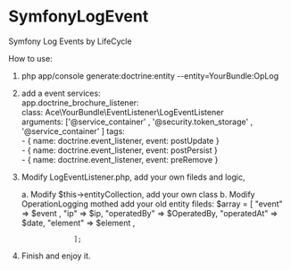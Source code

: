 # SymfonyLogEvent
Symfony Log Events by  LifeCycle

How to use:
1. php app/console generate:doctrine:entity --entity=YourBundle:OpLog

2. add a event services:<br>
    app.doctrine_brochure_listener:<br>
        class: Ace\YourBundle\EventListener\LogEventListener<br>
        arguments: ['@service_container' , '@security.token_storage' , '@service_container' ]
        tags:<br>
            - { name: doctrine.event_listener, event: postUpdate }<br>
            - { name: doctrine.event_listener, event: postPersist }<br>
            - { name: doctrine.event_listener, event: preRemove }<br>

3. Modify LogEventListener.php, add your own fileds and logic,<br>

	a. Modify $this->entityCollection, add your own class
	b. Modify OperationLogging mothed add your old entity fileds:
                    $array = [
                        "event" => $event ,
                        "ip" => $ip,
                        "operatedBy" => $OperatedBy,
                        "operatedAt" => $date,
                        "element" => $element ,

                    ];
4. Finish and enjoy it.
